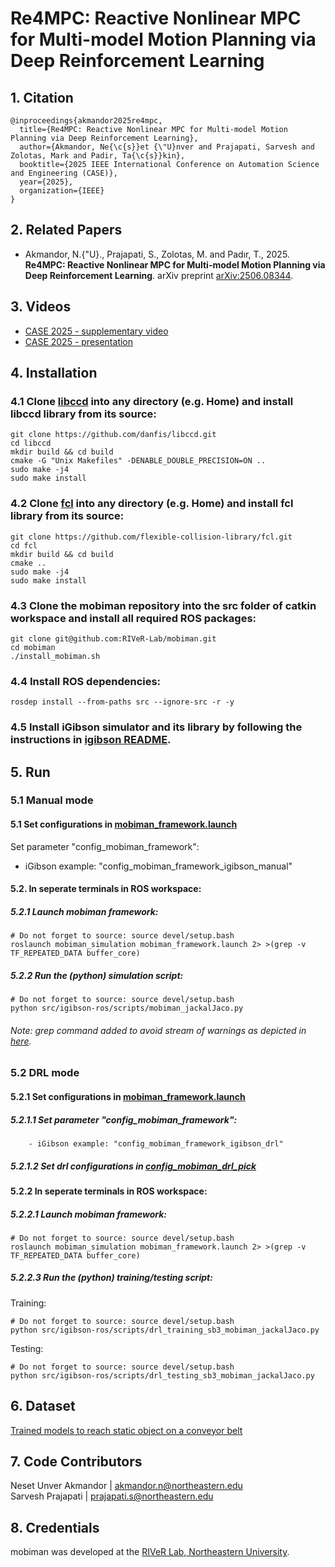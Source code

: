 # Re4MPC: Reactive Nonlinear MPC for Multi-model Motion Planning via Deep Reinforcement Learning

## 1. Citation
```
@inproceedings{akmandor2025re4mpc,
  title={Re4MPC: Reactive Nonlinear MPC for Multi-model Motion Planning via Deep Reinforcement Learning},
  author={Akmandor, Ne{\c{s}}et {\"U}nver and Prajapati, Sarvesh and Zolotas, Mark and Padir, Ta{\c{s}}kin},
  booktitle={2025 IEEE International Conference on Automation Science and Engineering (CASE)},
  year={2025},
  organization={IEEE}
}
```

## 2. Related Papers
* Akmandor, N.{\"U}., Prajapati, S., Zolotas, M. and Padır, T., 2025. **Re4MPC: Reactive Nonlinear MPC for Multi-model Motion Planning via Deep Reinforcement Learning**. arXiv preprint [arXiv:2506.08344](https://arxiv.org/abs/2506.08344).

## 3. Videos
* [CASE 2025 - supplementary video](https://youtu.be/4fj2EcKU6_Y)
* [CASE 2025 - presentation](https://youtu.be/3rbrT8R34bY)

## 4. Installation
### 4.1 Clone [libccd](https://github.com/danfis/libccd) into any directory (e.g. Home) and install libccd library from its source:
```
git clone https://github.com/danfis/libccd.git
cd libccd
mkdir build && cd build
cmake -G "Unix Makefiles" -DENABLE_DOUBLE_PRECISION=ON ..
sudo make -j4
sudo make install
```
### 4.2 Clone [fcl](https://github.com/flexible-collision-library/fcl) into any directory (e.g. Home)  and install fcl library from its source:
```
git clone https://github.com/flexible-collision-library/fcl.git
cd fcl
mkdir build && cd build
cmake ..
sudo make -j4
sudo make install
```
### 4.3 Clone the mobiman repository into the src folder of catkin workspace and install all required ROS packages:
```
git clone git@github.com:RIVeR-Lab/mobiman.git
cd mobiman
./install_mobiman.sh
```
### 4.4 Install ROS dependencies:
```
rosdep install --from-paths src --ignore-src -r -y
```
### 4.5 Install iGibson simulator and its library by following the instructions in [igibson README](https://github.com/RIVeR-Lab/iGibson?tab=readme-ov-file#igibson-installation).

## 5. Run
### 5.1 Manual mode
#### 5.1 Set configurations in [mobiman_framework.launch](https://github.com/RIVeR-Lab/mobiman/blob/main/mobiman_simulation/launch/mobiman_framework.launch)
Set parameter "config_mobiman_framework":
- iGibson example: "config_mobiman_framework_igibson_manual"

#### 5.2. In seperate terminals in ROS workspace:

##### 5.2.1 Launch mobiman framework:
```
# Do not forget to source: source devel/setup.bash
roslaunch mobiman_simulation mobiman_framework.launch 2> >(grep -v TF_REPEATED_DATA buffer_core)
```

##### 5.2.2 Run the (python) simulation script:
```
# Do not forget to source: source devel/setup.bash
python src/igibson-ros/scripts/mobiman_jackalJaco.py
```

###### Note: grep command added to avoid stream of warnings as depicted in [here](https://github.com/ms-iot/ROSOnWindows/issues/279).

### 5.2 DRL mode
#### 5.2.1 Set configurations in [mobiman_framework.launch](https://github.com/RIVeR-Lab/mobiman/blob/main/mobiman_simulation/launch/mobiman_framework.launch)
##### 5.2.1.1 Set parameter "config_mobiman_framework":
        - iGibson example: "config_mobiman_framework_igibson_drl"

##### 5.2.1.2 Set drl configurations in [config_mobiman_drl_pick](https://github.com/RIVeR-Lab/mobiman/blob/main/mobiman_simulation/config/drl/config_mobiman_drl_pick.yaml)

#### 5.2.2 In seperate terminals in ROS workspace:

##### 5.2.2.1 Launch mobiman framework:
```
# Do not forget to source: source devel/setup.bash
roslaunch mobiman_simulation mobiman_framework.launch 2> >(grep -v TF_REPEATED_DATA buffer_core)
```

##### 5.2.2.3 Run the (python) training/testing script:
Training:
```
# Do not forget to source: source devel/setup.bash
python src/igibson-ros/scripts/drl_training_sb3_mobiman_jackalJaco.py
```
Testing:
```
# Do not forget to source: source devel/setup.bash
python src/igibson-ros/scripts/drl_testing_sb3_mobiman_jackalJaco.py
```

## 6. Dataset
[Trained models to reach static object on a conveyor belt](https://drive.google.com/drive/folders/19tXL5Gwg31mPUzghPzFzy-vLkjceiJAt?usp=sharing)

## 7. Code Contributors
Neset Unver Akmandor | akmandor.n@northeastern.edu \
Sarvesh Prajapati | prajapati.s@northeastern.edu

## 8. Credentials
mobiman was developed at the [RIVeR Lab, Northeastern University](http://robot.neu.edu/).
